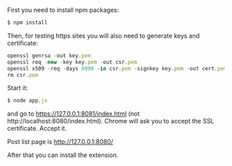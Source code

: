 First you need to install npm packages:
```javascript
$ npm install
```

Then, for testing https sites you will also need to generate keys and certificate:
```javascript
openssl genrsa -out key.pem
openssl req -new -key key.pem -out csr.pem
openssl x509 -req -days 9999 -in csr.pem -signkey key.pem -out cert.pem
rm csr.pem
```

Start it:
```javascript
$ node app.js
```

and go to https://127.0.0.1:8081/index.html (not http://localhost:8080/index.html). Chrome will ask you to accept the SSL certificate. Accept it.

Post list page is http://127.0.0.1:8080/

After that you can install the extension.